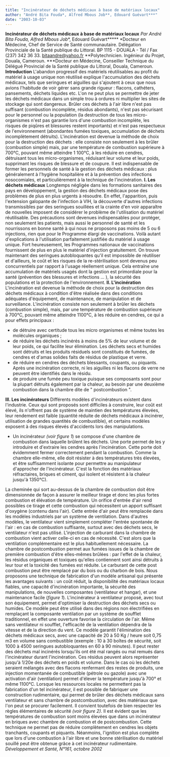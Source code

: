 ```yaml
---
title: "Incinérateur de déchets médicaux à base de matériaux locaux"
author: "André Bita Fouda*, Alfred Mbous Job**, Edouard Guévart***"
date: "2003-10-03"
---
```


**Incinérateur de déchets médicaux à base de matériaux locaux** **Par André Bita Fouda*, Alfred Mbous Job**, Edouard Guévart***** *Docteur en Médecine, Chef de Service de Santé communautaire. Délégation Provinciale de la Santé publique du Littoral. BP 1115 - DOUALA - Tél / Fax (237) 342 36 33. [bitaandre@yahoo.fr](mailto:bitaandre@yahoo.fr) **Polytechnicien. Ingénieur du Projet, Douala, Cameroun. ***Docteur en Médecine, Conseiller Technique du Délégué Provincial de la Santé publique du Littoral, Douala, Cameroun. **Introduction** L'abandon progressif des matériels réutilisables au profit du matériel à usage unique non réutilisé explique l'accumulation des déchets médicaux, tels que seringues et aiguilles qui s'ajoutent à ceux que nous avions l'habitude de voir gérer sans grande rigueur : flacons, cathéters, pansements, déchets liquides etc. L'on ne peut plus se permettre de jeter les déchets médicaux dans un simple trou à ordures ni multiplier les sites de stockage qui sont dangereux. Brûler ces déchets à l'air libre n'est pas suffisant (combustion incomplète, résidus abondants), n'est pas sécurisant pour le personnel ou la population (la destruction de tous les micro-organismes n'est pas garantie lors d'une combustion incomplète, les risques de piqûres et blessures restent importants) et n'est pas respectueux de l'environnement (abondantes fumées toxiques, accumulation de déchets incomplètement détruits). L'incinération est devenue la méthode de choix pour la destruction des déchets : elle consiste non seulement à les brûler (combustion simple) mais, par une température de combustion supérieure à 700°C, pouvant même atteindre 1 100°C, à les réduire en cendres, détruisant tous les micro-organismes, réduisant leur volume et leur poids, supprimant les risques de blessure et de coupure. Il est indispensable de former les personnels de santé à la gestion des déchets médicaux : plus généralement à l'hygiène hospitalière et à la prévention des infections nosocomiales, et particulièrement à la technique de l'incinération. **I. Les déchets médicaux** Longtemps négligée dans les formations sanitaires des pays en développement, la gestion des déchets médicaux pose des problèmes de plus en plus urgents à résoudre. En effet, l'apparition, puis l'extension galopante de l'infection à VIH, la découverte d'autres infections transmissibles par des seringues souillées et la crainte d'en voir apparaître de nouvelles imposent de considérer le problème de l'utilisation du matériel réutilisable. Des précautions sont devenues indispensables pour protéger, non seulement les patients, mais aussi le personnel de santé et les nourrissons en bonne santé à qui nous ne proposons pas moins de 5 ou 6 injections, rien que pour le Programme élargi de vaccinations. Voilà autant d'explications à l'utilisation parfaitement justifiée du matériel à usage unique. Fort heureusement, les Programmes nationaux de vaccinations fournissent de plus en plus le matériel d'injection gratuitement. On trouve maintenant des seringues autobloquantes qu'il est impossible de réutiliser et d'ailleurs, le coût et les risques de la re-stérilisation sont devenus peu concurrentiels par rapport à l'usage réellement unique. Cela entraîne une accumulation de matériels usagés dont la gestion est primordiale pour la santé (prévention des blessures et infections ... ), la sécurité des populations et la protection de l'environnement. **Il. L'incinération** L'incinération est devenue la méthode de choix pour la destruction des déchets médicaux à condition d'être réalisée dans des conditions adéquates d'équipement, de maintenance, de manipulation et de surveillance. L'incinération consiste non seulement à brûler les déchets (combustion simple), mais, par une température de combustion supérieure à 700°C, pouvant même atteindre 1100°C, à les réduire en cendres, ce qui a pour effets principaux :

*   de détruire avec certitude tous les micro organismes et même toutes les molécules organiques ;
*   de réduire les déchets incinérés à moins de 5% de leur volume et de leur poids, ce qui facilite leur élimination. Les déchets secs et humides sont détruits et les produits résiduels sont constitués de fumées, de cendres et d'amas solides faits de résidus de plastique et verre.
*   de réduire en cendres des déchets blessants, coupants, ou piquants. Après une incinération correcte, ni les aiguilles ni les flacons de verre ne peuvent être identifiés dans le résidu.
*   de produire une fumée peu toxique puisque ses composants sont pour la plupart détruits également par la chaleur, au besoin par une deuxième combustion dans la chambre dite de " postcombustion ".

**III. Les incinérateurs** Différents modèles d'incinérateurs existent dans l'industrie. Ceux qui sont proposés sont difficiles à construire, leur coût est élevé, ils n'offrent pas de système de maintien des températures élevées, leur rendement est faible (quantité réduite de déchets médicaux à incinérer, utilisation de grandes quantités de combustible), et certains modèles exposent à des risques élevés d'accidents lors des manipulations.

*   Un incinérateur _(voir figure 1_) se compose d'une chambre de combustion dans laquelle brûlent les déchets. Une porte permet de les y introduire et d'extraire les cendres après l'incinération. Cette porte doit évidemment fermer correctement pendant la combustion. Comme la chambre elle-même, elle doit résister à des températures très élevées, et être suffisamment isolante pour permettre au manipulateur d'approcher de l'incinérateur. C'est la fonction des matériaux réfractaires, briques et ciment, qui isolent et résistent à la chaleur jusqu'à 1350°C).

La cheminée qui sort au-dessus de la chambre de combustion doit être dimensionnée de façon à assurer le meilleur tirage et donc les plus fortes combustion et élévation de température. Un orifice d'entrée d'air rend possibles ce tirage et cette combustion qui nécessitent un apport suffisant d'oxygène (contenu dans l'air). Cette entrée d'air peut être remplacée dans les modèles industriels par un système de ventilation. Dans d'autres modèles, le ventilateur vient simplement compléter l'entrée spontanée de l'air : en cas de combustion suffisante, surtout avec des déchets secs, le ventilateur n'est pas utilisé. L'injection de carburant dans la chambre de combustion vient activer celle-ci en cas de nécessité. C'est alors que la ventilation complémentaire est le plus habituellement nécessaire. La chambre de postcombustion permet aux fumées issues de la chambre de première combustion d'être elles-mêmes brûlées : par l'effet de la chaleur, les résidus organiques et toxiques qu'elles contiennent sont ainsi détruits à leur tour et la toxicité des fumées est réduite. Le carburant de cette post combustion peut être remplacé par du bois ou du charbon de bois. Nous proposons une technique de fabrication d'un modèle artisanal qui présente les avantages suivants : un coût réduit, la disponibilité des matériaux locaux fiables, une capacité d'incinération importante, la sécurité des manipulations, de nouvelles composantes (ventilateur et hangar), et une maintenance facile (_figure 1_). L'incinérateur à ventilateur proposé, avec tout son équipement, permet d'optimiser la destruction des déchets secs ou humides. Ce modèle peut être utilisé dans des régions non électrifiées en remplaçant la composante ventilation par un système de soufflet traditionnel, en effet une ouverture favorise la circulation de l'air. Même sans ventilateur ni soufflet, l'efficacité de la ventilation dépendra de la vitesse et de la direction du vent. Ce modèle garantit l'élimination des déchets médicaux secs, avec une capacité de 20 à 50 Kg / heure soit 0,75 m3 en volume sans combustible (exemple : 10 à 30 boîtes de sécurité, soit 1000 à 4500 seringues autobloquantes en 60 à 90 minutes). Il peut rester des déchets mal incinérés lorsqu'ils ont été mal rangés ou mal remués dans l'incinérateur durant l'incinération. Ces résidus peuvent alors représenter jusqu'à 1/20e des déchets en poids et volume. Dans le cas où les déchets seraient mélangés avec des flacons renfermant des restes de produits, une injection momentanée de combustible (pétrole ou gazole) avec une activation d'air (ventilation) permet d'élever la température jusqu'à 700° et même 1100°C. Lorsque les ressources locales ne permettent pas la fabrication d'un tel incinérateur, il est possible de fabriquer une construction rudimentaire, qui permet de brûler des déchets médicaux sans ventilateur et sans chambre de postcombustion, avec des matériaux que l'on peut se procurer facilement. Il convient toutefois de bien respecter les règles élémentaires de sécurité _(voir figure 2)._ Il est évident que les températures de combustion sont moins élevées que dans un incinérateur en briques avec chambre de combustion et de postcombustion. Cette technique ne permet pas de réduire complètement en cendres les objets tranchants, coupants et piquants. Néanmoins, l'ignition est plus complète que lors d'une combustion à l'air libre et une bonne stérilisation du matériel souillé peut être obtenue grâce à cet incinérateur rudimentaire. _Développement et Santé, N°161, octobre 2002_